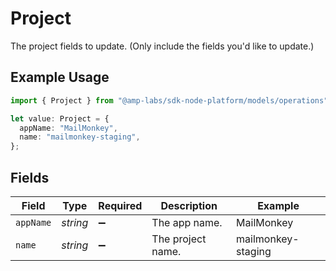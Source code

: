 # Project

The project fields to update. (Only include the fields you'd like to update.)

## Example Usage

```typescript
import { Project } from "@amp-labs/sdk-node-platform/models/operations";

let value: Project = {
  appName: "MailMonkey",
  name: "mailmonkey-staging",
};
```

## Fields

| Field              | Type               | Required           | Description        | Example            |
| ------------------ | ------------------ | ------------------ | ------------------ | ------------------ |
| `appName`          | *string*           | :heavy_minus_sign: | The app name.      | MailMonkey         |
| `name`             | *string*           | :heavy_minus_sign: | The project name.  | mailmonkey-staging |